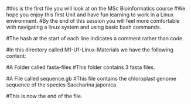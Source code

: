 #this is the first file you will look at on the MSc Bioinformatics course
#We hope you enjoy this first Unit and have fun learning to work in a Linux environment.
#By the end of this session you will feel more comfortable with navigating a linux system and using basic bash commands.

#The hash at the start of each line indicates a comment rather than code.

#In this directory called M1-U1-Linux-Materials we have the following content:

#A Folder called fasta-files
#This folder contains 3 fasta files.

#A File called sequence.gb
#This file contains the chloroplast genome sequence of the species Saccharina japonica

#This is now the end of the file. 
